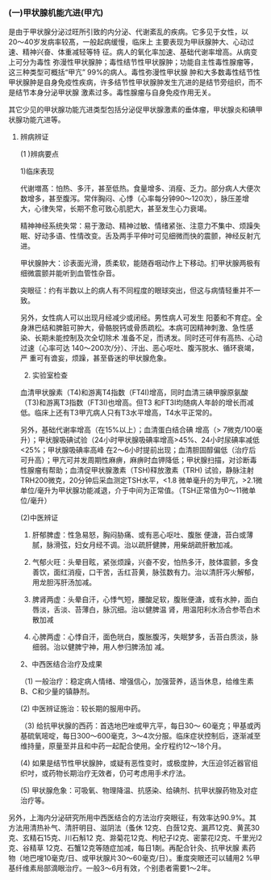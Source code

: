 ### (一)甲状腺机能亢进(甲亢)  

是由于甲状腺分泌过旺所引致的内分泌、代谢紊乱的疾病。它多见于女性，以20〜40岁发病率较髙，一般起病缓慢，临床上 主要表现为甲祅腺肿大、心动过速、精神兴奋、体重减轻等特  征。病人的氧化率加速、基础代谢率增高。从病变上可分为毒性 弥漫性甲状腺肿；毒性结节性甲状腺肿；功能自主性毒性腺瘤等，这三种类型可概括“甲亢” 99%的病人。毒性弥漫性甲状腺 肿和大多数毒性结节性甲状腺肿是自身免疫性疾病，许多结节性甲状腺肿发生亢进的是结节旁组织，而不是结节本身分泌甲状腺 激素过多。毒性腺瘤与自身免疫作用无关。

  其它少见的甲状腺功能亢进类型包括分泌促甲状腺激素的垂体瘤，甲状腺炎和碘甲状腺功能亢进等。

1. 辨病辨证 

     (1 )辨病要点

     1)临床表现 

    代谢増髙：怕热、多汗，甚至低热。食量增多、消瘦、乏力。部分病人大便次数增多，甚至腹泻。常伴胸闷、心悸（心率每分钟90〜120次），脉压差增大，心律失常，长期不愈可致心肌肥大，甚至发生心力衰竭。  

   精神神经系统失常：易于激动、精神过敏、情绪紧张、注意力不集中、烦躁失眠、好动多语、性情改变。舌及两手平伸吋可见细微而快的震颤，神经反射亢进。 

    甲状腺肿大：诊表面光滑，质柔软，能随吞咽动作上下移动。扪甲状腺两极有细微震颤并能听到血管性杂音。

     突眼征：约有半数以上的病人有不同程度的眼球突出，但这与病情轻重并不一致。              

   另外，女性病人可以出现月经减少或闭经。男性病人可发生  阳萎和不育症。全身淋巴结和脾脏可肿大，骨骼脱钙或骨质疏松。本病可因精神刺激、急性感染、长期未能控制及次全切除术 准备不足，而诱发。同时还可伴有高热、心动过速（心率可达  140〜200次/分）、汗出、恶心呕吐、腹泻脱水、循环衰竭，严 重可有谵妄，烦躁，甚至昏迷的甲状腺危象。

     2)    实验室检查 

    血清甲状腺素（T4)和游离T4指数（FT4I)增高，同时血清三碘甲腺原氨酸（T3)和游离T3指数（FT3I)也增高。但T3 和FT3I均随病人年龄的增长而减低。临床上还有T3甲亢病人只有T3水平增高，T4水平正常的。

    另外，基础代谢率增高（在15%以上）；血清蛋白结合碘 增高（> 7微克/100毫升）；甲状腺吸碘试验（24小时甲状腺吸碘率增高>45%、24小时尿碘率减低<25%；甲状腺吸碘率高峰 在2〜6小时提前出现；血清胆固醇偏低（治疗后可升高）；甲亢可并发周期性麻痹，麻痹时血钾降低；甲状腺扫描，对诊断毒性腺瘤有帮助；血清促甲状腺激素（TSH)释放激素（TRH) 试验，静脉注射TRH200微克，20分钟后采血测定TSH水平，<1.8 微单毫升的为甲亢，>2.1微单位/毫升为甲状腺功能减退，介于中间为正常值。（TSH正常值为0〜11微单位/毫升） 

    (2)中医辨证 

    1)    肝郁脾虚：性急易怒，胸闷胁痛、或有恶心呕吐、腹胀  便溏，苔白或薄腻，脉滑弦，妇女月经不调。治以疏肝健脾，用柴胡疏肝散加减。 

    2)    气郁火旺：头晕目眩，紧张烦躁，兴奋不安，怕热多汗，肢体震颤，多食善饮，面红消瘦，口干苦，舌红苔黄，脉弦数有力。治以清肝泻火解郁，用龙胆泻肝汤加减。

    3)    脾肾两虚：头晕自汗，心悸气短，腰酸足软，腹账便溏，或有水肿，面白唇淡，舌淡、苔薄白，脉沉细。治以健脾温  肾，用温阳利水汤合参苓白术散加减 

    4)    心脾两虚：心悸自汗，面色㿠白，腹胀腹泻，失眠梦多，舌苔白质淡，脉细弱。治以健脾宁神，用人参归脾汤加 减。

     2、中西医结合治疗及成果  

    （1) 一般治疗：稳定病人情绪、增强信心，加强营养，适当休息，给维生素B、C和少量的镇静剂。

     (2)  中医辨证施治：较长期的服用中药。 

    （3) 给抗甲状腺的西药：首选地巴唑或甲亢平，每日30〜 60毫克；甲基或丙基硫氧嘧啶，每日300〜600毫克，3〜4次分服。临床症状控制后，逐渐减至维持量，原量至并且和中药一起配合使用。全疗程约12〜18个月。

    (4) 如果是结节性甲状腺肿，或疑有恶性变时，或极度肿，大压迫邻近器官组织吋，或药物长期治疗无效者，仍可考虑用手术疗法。  

    (5) 甲状腺危象：可吸氧、物理降温、抗感染、给碘剂、抗甲状腺药物及对症治疗等。  

另外，上海内分泌研究所用中西医结合的方法治疗突眼征，有效率达90.9%。其方法用清热补气、清肝明目、滋阴法（蚤休 12克、白蔹12克、漏芦12克、黄芪30克、玄精石15克、川石斛12 克、滁菊花12克、枸杞子I2克、密蒙花I2克、千里光I2克、谷精草 12克、石蟹12克等随症加减，每日1剤。再配合针灸、抗甲状腺 素药物（地巴嗖10毫克/日、或甲状腺片30〜60毫克/日）。重度突眼还可以辅用2 %甲基纤维素局部滴眼治疗。一般3〜6月有效，个别患者需要1〜2年。
